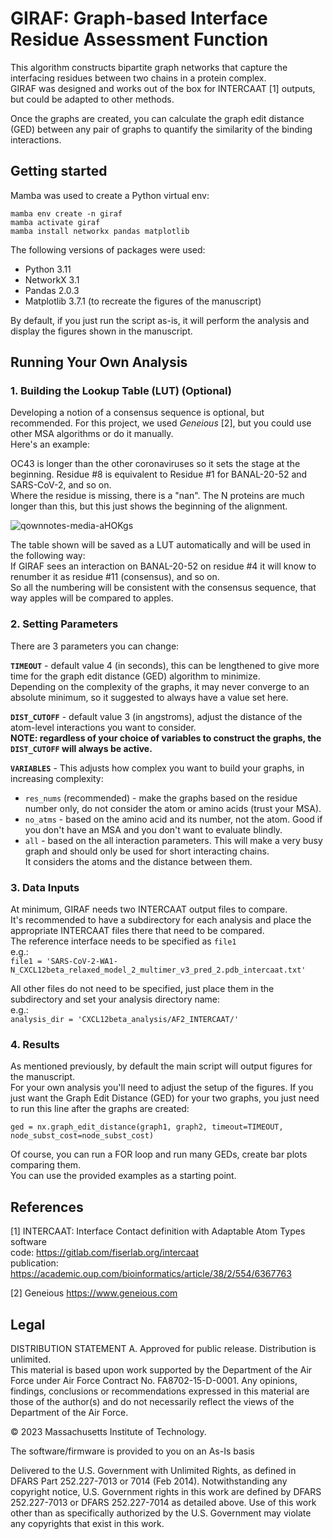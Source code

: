 
# GIRAF: Graph-based Interface Residue Assessment Function  
This algorithm constructs bipartite graph networks that capture the interfacing residues between two chains in a protein complex.  
GIRAF was designed and works out of the box for INTERCAAT [1] outputs, but could be adapted to other methods.  

Once the graphs are created, you can calculate the graph edit distance (GED) between any pair of graphs to quantify the similarity of the binding interactions.  

## Getting started  
Mamba was used to create a Python virtual env:  

```
mamba env create -n giraf  
mamba activate giraf  
mamba install networkx pandas matplotlib
```  

The following versions of packages were used:  
* Python 3.11  
* NetworkX 3.1  
* Pandas 2.0.3  
* Matplotlib 3.7.1  (to recreate the figures of the manuscript)

By default, if you just run the script as-is, it will perform the analysis and display the figures shown in the manuscript.  

## Running Your Own Analysis

### 1. Building the Lookup Table (LUT)  (Optional)
Developing a notion of a consensus sequence is optional, but recommended. For this project, we used *Geneious* [2], but you could use other MSA algorithms or do it manually.  
Here's an example:  

OC43 is longer than the other coronaviruses so it sets the stage at the beginning. Residue #8 is equivalent to Residue #1 for BANAL-20-52 and SARS-CoV-2, and so on.  
Where the residue is missing, there is a "nan". The N proteins are much longer than this, but this just shows the beginning of the alignment.  

![qownnotes-media-aHOKgs](../media/qownnotes-media-aHOKgs.png)  

The table shown will be saved as a LUT automatically and will be used in the following way:  
If GIRAF sees an interaction on BANAL-20-52 on residue #4 it will know to renumber it as residue #11 (consensus), and so on.  
So all the numbering will be consistent with the consensus sequence, that way apples will be compared to apples.  

### 2. Setting Parameters  
There are 3 parameters you can change:  

**`TIMEOUT`** - default value 4  (in seconds), this can be lengthened to give more time for the graph edit distance (GED) algorithm to minimize.  
Depending on the complexity of the graphs, it may never converge to an absolute minimum, so it suggested to always have a value set here.  

**`DIST_CUTOFF`** - default value 3 (in angstroms), adjust the distance of the atom-level interactions you want to consider.  
**NOTE: regardless of your choice of variables to construct the graphs, the `DIST_CUTOFF` will always be active.**

**`VARIABLES`** - This adjusts how complex you want to build your graphs, in increasing complexity:  
* `res_nums` (recommended) - make the graphs based on the residue number only, do not consider the atom or amino acids (trust your MSA). 
* `no_atms` - based on the amino acid and its number, not the atom. Good if you don't have an MSA and you don't want to evaluate blindly.
* `all` - based on the all interaction parameters. This will make a very busy graph and should only be used for short interacting chains.  
                 It considers the atoms and the distance between them.

### 3. Data Inputs  
At minimum, GIRAF needs two INTERCAAT output files to compare.  
It's recommended to have a subdirectory for each analysis and place the appropriate INTERCAAT files there that need to be compared.  
The reference interface needs to be specified as `file1`   
e.g.:  
`file1 = 'SARS-CoV-2-WA1-N_CXCL12beta_relaxed_model_2_multimer_v3_pred_2.pdb_intercaat.txt'`  

All other files do not need to be specified, just place them in the subdirectory and set your analysis directory name:  
e.g.:  
`analysis_dir = 'CXCL12beta_analysis/AF2_INTERCAAT/'`  

### 4. Results  
As mentioned previously, by default the main script will output figures for the manuscript.  
For your own analysis you'll need to adjust the setup of the figures. 
If you just want the Graph Edit Distance (GED) for your two graphs, you just need to run this line after the graphs are created:  

`ged = nx.graph_edit_distance(graph1, graph2, timeout=TIMEOUT, node_subst_cost=node_subst_cost)`  

Of course, you can run a FOR loop and run many GEDs, create bar plots comparing them.   
You can use the provided examples as a starting point.  

## References
[1] INTERCAAT: Interface Contact definition with Adaptable Atom Types software  
code: https://gitlab.com/fiserlab.org/intercaat  
publication: https://academic.oup.com/bioinformatics/article/38/2/554/6367763  

[2] Geneious https://www.geneious.com  

## Legal  
DISTRIBUTION STATEMENT A. Approved for public release. Distribution is unlimited.  
This material is based upon work supported by the Department of the Air Force under Air Force Contract No. FA8702-15-D-0001. 
Any opinions, findings, conclusions or recommendations expressed in this material are those of the author(s) 
and do not necessarily reflect the views of the Department of the Air Force.

© 2023 Massachusetts Institute of Technology.

The software/firmware is provided to you on an As-Is basis

Delivered to the U.S. Government with Unlimited Rights, as defined in DFARS Part 252.227-7013 or 7014 (Feb 2014). 
Notwithstanding any copyright notice, U.S. Government rights in this work are defined by DFARS 252.227-7013 or DFARS 252.227-7014 as detailed above. 
Use of this work other than as specifically authorized by the U.S. Government may violate any copyrights that exist in this work.
